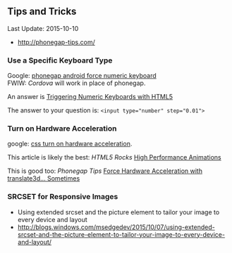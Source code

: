 ## Tips and Tricks ##
Last Update: 2015-10-10

* http://phonegap-tips.com/

### Use a Specific Keyboard Type ###

Google: [phonegap android force numeric keyboard](https://www.google.com/search?q=phonegap+android+force+numeric+keyboard)<br>
FWIW: *Cordova* will work in place of phonegap.

An answer is [Triggering Numeric Keyboards with HTML5](http://blog.pamelafox.org/2012/05/triggering-numeric-keyboards-with-html5.html)

The answer to your question is: `<input type="number" step="0.01">`


### Turn on Hardware Acceleration ###
google: [css turn on hardware acceleration](https://www.google.com/search?q=css+turn+on+hardware+acceleration).

This article is likely the best: *HTML5 Rocks* [High Performance Animations](http://www.html5rocks.com/en/tutorials/speed/high-performance-animations/)

This is good too: *Phonegap Tips* [Force Hardware Acceleration with translate3d... Sometimes](http://phonegap-tips.com/articles/force-hardware-acceleration-with-translate3d-sometimes.html)

### SRCSET for Responsive Images ###

* Using extended srcset and the picture element to tailor your image to every device and layout
* http://blogs.windows.com/msedgedev/2015/10/07/using-extended-srcset-and-the-picture-element-to-tailor-your-image-to-every-device-and-layout/